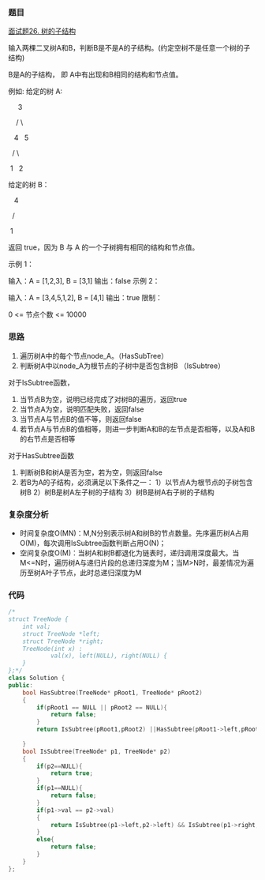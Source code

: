 ### 题目
[面试题26. 树的子结构](https://leetcode-cn.com/problems/shu-de-zi-jie-gou-lcof/)

输入两棵二叉树A和B，判断B是不是A的子结构。(约定空树不是任意一个树的子结构)

B是A的子结构， 即 A中有出现和B相同的结构和节点值。

例如:
给定的树 A:

     3
	     
    / \\
    
   4   5
	     
  / \\
  
 1   2
	     
给定的树 B：

   4 
	     
  /
	     
 1
	     
返回 true，因为 B 与 A 的一个子树拥有相同的结构和节点值。

示例 1：

输入：A = [1,2,3], B = [3,1]
输出：false
示例 2：

输入：A = [3,4,5,1,2], B = [4,1]
输出：true
限制：

0 <= 节点个数 <= 10000

### 思路
1. 遍历树A中的每个节点node_A。（HasSubTree）
2. 判断树A中以node_A为根节点的子树中是否包含树B （IsSubtree）

对于IsSubtree函数，
1. 当节点B为空，说明已经完成了对树B的遍历，返回true
2. 当节点A为空，说明匹配失败，返回false
3. 当节点A与节点B的值不等，则返回false
4. 若节点A与节点B的值相等，则进一步判断A和B的左节点是否相等，以及A和B的右节点是否相等

对于HasSubtree函数

1. 判断树B和树A是否为空，若为空，则返回false
2. 若B为A的子结构，必须满足以下条件之一：
1）以节点A为根节点的子树包含树B
2）树B是树A左子树的子结构
3）树B是树A右子树的子结构

### 复杂度分析
- 时间复杂度O(MN)：M,N分别表示树A和树B的节点数量。先序遍历树A占用O(M)，每次调用IsSubtree函数判断占用O(N)；
- 空间复杂度O(M)：当树A和树B都退化为链表时，递归调用深度最大。当M<=N时，遍历树A与递归片段的总递归深度为M；当M>N时，最差情况为遍历至树A叶子节点，此时总递归深度为M

### 代码
```cpp
/*
struct TreeNode {
	int val;
	struct TreeNode *left;
	struct TreeNode *right;
	TreeNode(int x) :
			val(x), left(NULL), right(NULL) {
	}
};*/
class Solution {
public:
    bool HasSubtree(TreeNode* pRoot1, TreeNode* pRoot2)
    {
        if(pRoot1 == NULL || pRoot2 == NULL){
            return false;
        }
        return IsSubtree(pRoot1,pRoot2) ||HasSubtree(pRoot1->left,pRoot2) ||HasSubtree(pRoot1->right,pRoot2); //注意
        
    }
    bool IsSubtree(TreeNode* p1, TreeNode* p2)
    {
    	if(p2==NULL){
    		return true;
    	}
    	if(p1==NULL){
    		return false;
    	}
    	if(p1->val == p2->val)
    	{
    		return IsSubtree(p1->left,p2->left) && IsSubtree(p1->right,p2->right);
    	}
    	else{
    		return false;
    	}
    }
};
```
